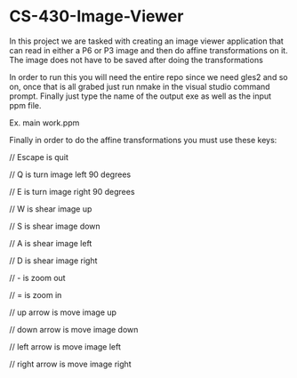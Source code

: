 # CS-430-Image-Viewer
In this project we are tasked with creating an image viewer application
that can read in either a P6 or P3 image and then do affine transformations 
on it. The image does not have to be saved after doing the transformations

In order to run this you will need the entire repo since we need gles2 and so on,
once that is all grabed just run nmake in the visual studio command prompt. 
Finally just type the name of the output exe as well as the input ppm file.

Ex. main work.ppm


Finally in order to do the affine transformations you must use these keys:


// Escape is quit

// Q is turn image left 90 degrees

// E is turn image right 90 degrees

// W is shear image up

// S is shear image down

// A is shear image left

// D is shear image right

// - is zoom out

// = is zoom in

// up arrow is move image up

// down arrow is move image down

// left arrow is move image left

// right arrow is move image right
